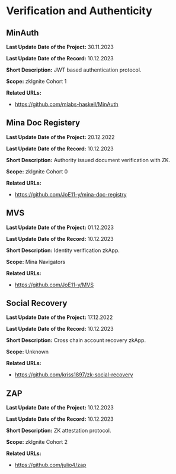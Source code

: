 # Verification and Authenticity

## MinAuth

**Last Update Date of the Project:** 30.11.2023

**Last Update Date of the Record:** 10.12.2023

**Short Description:** JWT based authentication protocol.

**Scope:** zkIgnite Cohort 1

**Related URLs:** 

- https://github.com/mlabs-haskell/MinAuth

## Mina Doc Registery

**Last Update Date of the Project:** 20.12.2022

**Last Update Date of the Record:** 10.12.2023

**Short Description:** Authority issued document verification with ZK.

**Scope:** zkIgnite Cohort 0

**Related URLs:** 

- https://github.com/JoE11-y/mina-doc-registry

## MVS

**Last Update Date of the Project:** 01.12.2023

**Last Update Date of the Record:** 10.12.2023

**Short Description:** Identity verification zkApp.

**Scope:** Mina Navigators

**Related URLs:** 

- https://github.com/JoE11-y/MVS

## Social Recovery

**Last Update Date of the Project:** 17.12.2022

**Last Update Date of the Record:** 10.12.2023

**Short Description:** Cross chain account recovery zkApp.

**Scope:** Unknown

**Related URLs:** 

- https://github.com/kriss1897/zk-social-recovery

## ZAP

**Last Update Date of the Project:** 10.12.2023

**Last Update Date of the Record:** 10.12.2023

**Short Description:** ZK attestation protocol.

**Scope:** zkIgnite Cohort 2

**Related URLs:** 

- https://github.com/julio4/zap